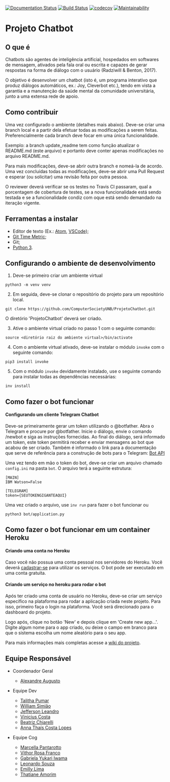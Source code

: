 [![Documentation Status](https://readthedocs.org/projects/projetochatbot/badge/?version=latest)](https://projetochatbot.readthedocs.io/en/latest/?badge=latest)
[![Build Status](https://travis-ci.org/ComputerSocietyUNB/ProjetoChatbot.svg?branch=master)](https://travis-ci.org/ComputerSocietyUNB/ProjetoChatbot)
[![codecov](https://codecov.io/gh/ComputerSocietyUNB/ProjetoChatbot/branch/master/graph/badge.svg)](https://codecov.io/gh/ComputerSocietyUNB/ProjetoChatbot)
[![Maintainability](https://api.codeclimate.com/v1/badges/ffdec12c3e0377893317/maintainability)](https://codeclimate.com/github/ComputerSocietyUNB/ProjetoChatbot/maintainability)

# Projeto Chatbot

## O que é

Chatbots são agentes de inteligência artificial, hospedados em softwares de
mensagem, ativados pela fala oral ou escrita e capazes de gerar respostas na
forma de diálogo com o usuário (Radziwill & Benton, 2017).

O objetivo é desenvolver um chatbot (isto é, um programa interativo que produz
diálogos automáticos, ex.: Joy, Cleverbot etc.), tendo em vista a garantia e
a manutenção da saúde mental da comunidade universitária, junto a uma extensa
rede de apoio.

## Como contribuir

Uma vez configurado o ambiente (detalhes mais abaixo). Deve-se criar uma
branch local e a partir dela efetuar todas as modificações a serem feitas.
Preferencialmente cada branch deve focar em uma única funcionalidade.

Exemplo:
a branch update_readme tem como função atualizar o README.md (este arquivo)
e portanto deve conter apenas modificações no arquivo README.md.

Para mais modificações, deve-se abrir outra branch e nomeá-la de acordo. Uma
vez concluídas todas as modificações, deve-se abrir uma Pull Request e esperar
(ou solicitar) uma revisão feita por outra pessoa.

O reviewer deverá verificar se os testes no Travis CI passaram, qual a
porcentagem de cobertura de testes, se a nova funcionalidade está sendo
testada e se a funcionalidade condiz com oque está sendo demandado na iteração
vigente.

## Ferramentas a instalar

* Editor de texto (Ex.: [Atom](https://atom.io/), [VSCode](https://code.visualstudio.com/));
* [Git Time Metric](https://github.com/git-time-metric/gtm);
* Git;
* [Python 3](https://www.python.org/downloads/).

## Configurando o ambiente de desenvolvimento

1. Deve-se primeiro criar um ambiente virtual

  ```
  python3 -m venv venv
  ```

2. Em seguida, deve-se clonar o repositório do projeto para um repositório
local.

  ```
  git clone https://github.com/ComputerSocietyUNB/ProjetoChatbot.git
  ```

 O diretório 'ProjetoChatbot' deverá ser criado.

3. Ative o ambiente virtual criado no passo 1 com o seguinte comando:

  ```
  source <diretório raiz do ambiente virtual>/bin/activate
  ```

4. Com o ambiente virtual ativado, deve-se instalar o módulo `invoke`
com o seguinte comando:

  ```
  pip3 install invoke
  ```

5. Com o módulo `invoke` devidamente instalado, use o seguinte comando para
instalar todas as dependências necessárias:

  ```
  inv install
  ```

## Como fazer o bot funcionar

#### Configurando um cliente Telegram Chatbot


Deve-se primeiramente gerar um token utilizando o @botfather. Abra o Telegram e
procure por @botfather. Inicie o diálogo, envie o comando /newbot e siga as
instruções fornecidas. Ao final do diálogo, será informado um token, este token
permitirá receber e enviar mensagens ao bot que acabou de ser criado. Também é
informado o link para a documentação que serve de referência para a construção
de bots para o Telegram: [Bot API](https://core.telegram.org/bots/api)

Uma vez tendo em mão o token do bot, deve-se criar um arquivo chamado
`config.ini` na pasta `bot`. O arquivo terá a seguinte estrutura:

  ```
  [MAIN]
  IBM Watson=False

  [TELEGRAM]
  token={SEUTOKENGIGANTEAQUI}
  ```

Uma vez criado o arquivo, use `inv run` para fazer o bot funcionar ou

  ```
  python3 bot/application.py
  ```


## Como fazer o bot funcionar em um container Heroku

#### Criando uma conta no Heroku

Caso você não possua uma conta pessoal nos servidores do Heroku. Você deverá
[cadastrar-se](https://signup.heroku.com/) para utilizar os serviços. O bot
pode ser executado em uma conta gratuita.

#### Criando um serviço no heroku para rodar o bot

Após ter criado uma conta de usuário no Heroku, deve-se criar um serviço
específico na plataforma para rodar a aplicação criada neste projeto. Para
isso, primeiro faça o login na plataforma. Você será direcionado para o
dashboard do projeto.

Logo após, clique no botão 'New' e depois clique em 'Create new app...'.
Digite algum nome para o app criado, ou deixe o campo em branco para que o
sistema escolha um nome aleatório para o seu app.

Para mais informações mais completas acesse a
[wiki do projeto](https://github.com/ComputerSocietyUNB/ProjetoChatbot/wiki).

## Equipe Responsável

* Coordenador Geral
  * [Alexandre Augusto](https://github.com/alexandrebarbaruiva)
* Equipe Dev
  * [Talitha Pumar](https://github.com/tapumar)
  * [William Simião](https://github.com/williamsimiao)
  * [Jefferson Leandro](https://github.com/jeffersonlsz)
  * [Vinicius Costa](https://github.com/vinicius0197)
  * [Beatriz Chiarelli](https://github.com/biachiarelli)
  * [Anna Thaís Costa Lopes](https://github.com/annathais)

* Equipe Cog
  * [Marcella Pantarotto](https://github.com/marcellapantarotto)
  * [Vithor Rosa Franco](https://github.com/vthorrf)
  * [Gabriela Yukari Iwama](https://github.com/GabrielaIwama)
  * [Leonardo Souza](https://github.com/leonardosv)
  * [Emilly Lima](https://github.com/emillylima)
  * [Thatiane Amorim](https://github.com/thatiamorim)
